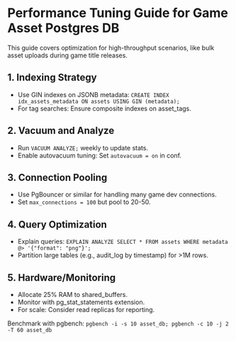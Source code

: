# Performance Tuning Guide for Game Asset Postgres DB

This guide covers optimization for high-throughput scenarios, like bulk asset uploads during game title releases.

## 1. Indexing Strategy
- Use GIN indexes on JSONB metadata: `CREATE INDEX idx_assets_metadata ON assets USING GIN (metadata);`
- For tag searches: Ensure composite indexes on asset_tags.

## 2. Vacuum and Analyze
- Run `VACUUM ANALYZE;` weekly to update stats.
- Enable autovacuum tuning: Set `autovacuum = on` in conf.

## 3. Connection Pooling
- Use PgBouncer or similar for handling many game dev connections.
- Set `max_connections = 100` but pool to 20-50.

## 4. Query Optimization
- Explain queries: `EXPLAIN ANALYZE SELECT * FROM assets WHERE metadata @> '{"format": "png"}';`
- Partition large tables (e.g., audit_log by timestamp) for >1M rows.

## 5. Hardware/Monitoring
- Allocate 25% RAM to shared_buffers.
- Monitor with pg_stat_statements extension.
- For scale: Consider read replicas for reporting.

Benchmark with pgbench: `pgbench -i -s 10 asset_db; pgbench -c 10 -j 2 -T 60 asset_db`
